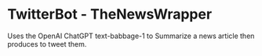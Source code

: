 # TwitterBot - TheNewsWrapper

Uses the OpenAI ChatGPT text-babbage-1 to Summarize a news article then produces to tweet them.
